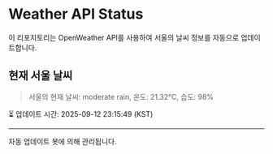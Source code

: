 
# Weather API Status

이 리포지토리는 OpenWeather API를 사용하여 서울의 날씨 정보를 자동으로 업데이트합니다.

## 현재 서울 날씨
> 서울의 현재 날씨: moderate rain, 온도: 21.32°C, 습도: 98%

⏳ 업데이트 시간: 2025-09-12 23:15:49 (KST)

---
자동 업데이트 봇에 의해 관리됩니다.
